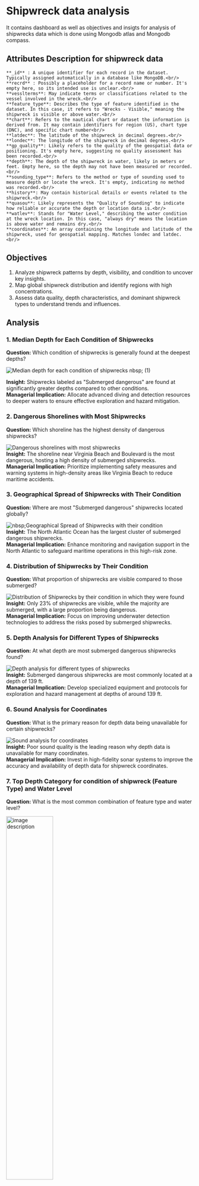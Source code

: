 # Shipwreck data analysis
It contains dashboard  as well as objectives and insigts for analysis of shipwrecks data which is done using Mongodb atlas and Mongodb compass. <br/> 

## Attributes Description for shipwreck data
    **_id** : A unique identifier for each record in the dataset. Typically assigned automatically in a database like MongoDB.<br/>
    **recrd** : Possibly a placeholder for a record name or number. It's empty here, so its intended use is unclear.<br/>
    **vesslterms**: May indicate terms or classifications related to the vessel involved in the wreck.<br/> 
    **feature_type**: Describes the type of feature identified in the dataset. In this case, it refers to "Wrecks - Visible," meaning the shipwreck is visible or above water.<br/>
    **chart**: Refers to the nautical chart or dataset the information is derived from. It may contain identifiers for region (US), chart type (DNC), and specific chart number<br/> 
    **latdec**: The latitude of the shipwreck in decimal degrees.<br/>
    **londec**: The longitude of the shipwreck in decimal degrees.<br/>
    **gp_quality**: Likely refers to the quality of the geospatial data or positioning. It's empty here, suggesting no quality assessment has been recorded.<br/>
    **depth**: The depth of the shipwreck in water, likely in meters or feet. Empty here, so the depth may not have been measured or recorded.<br/>
    **sounding_type**: Refers to the method or type of sounding used to measure depth or locate the wreck. It's empty, indicating no method was recorded.<br/>
    **history**: May contain historical details or events related to the shipwreck.<br/> 
    **quasou**: Likely represents the "Quality of Sounding" to indicate how reliable or accurate the depth or location data is.<br/>
    **watlev**: Stands for "Water Level," describing the water condition at the wreck location. In this case, "always dry" means the location is above water and remains dry.<br/>
    **coordinates**: An array containing the longitude and latitude of the shipwreck, used for geospatial mapping. Matches londec and latdec.<br/>

## Objectives<br/>  
1. Analyze shipwreck patterns by depth, visibility, and condition to uncover key insights.<br/>  
2. Map global shipwreck distribution and identify regions with high concentrations.<br/>  
3. Assess data quality, depth characteristics, and dominant shipwreck types to understand trends and influences.<br/>  

## Analysis <br/>

### 1. Median Depth for Each Condition of Shipwrecks<br/>

**Question:** Which condition of shipwrecks is generally found at the deepest depths?<br/>

![Median depth for each condition of shipwrecks nbsp; (1)](https://github.com/user-attachments/assets/ea570f3a-9fcd-4230-a07d-fd3ce600064d) <br/>

**Insight:** Shipwrecks labeled as "Submerged dangerous" are found at significantly greater depths compared to other conditions.<br/> 
**Managerial Implication:** Allocate advanced diving and detection resources to deeper waters to ensure effective exploration and hazard mitigation.<br/>

### 2. Dangerous Shorelines with Most Shipwrecks<br/>

**Question:** Which shoreline has the highest density of dangerous shipwrecks?<br/>

![Dangerous shorelines with most shipwrecks](https://github.com/user-attachments/assets/083797f3-0002-4871-9295-ab6e6c2ac69d) <br/>
**Insight:** The shoreline near Virginia Beach and Boulevard is the most dangerous, hosting a high density of submerged shipwrecks.<br/>
**Managerial Implication:** Prioritize implementing safety measures and warning systems in high-density areas like Virginia Beach to reduce maritime accidents.<br/>

### 3. Geographical Spread of Shipwrecks with Their Condition<br/>

**Question:** Where are most "Submerged dangerous" shipwrecks located globally?<br/>

![nbsp;Geographical Spread of Shipwrecks with their condition](https://github.com/user-attachments/assets/0f80abdd-de4c-4eeb-b802-7bc425a9f818) <br/>
**Insight:** The North Atlantic Ocean has the largest cluster of submerged dangerous shipwrecks.<br/>
**Managerial Implication:** Enhance monitoring and navigation support in the North Atlantic to safeguard maritime operations in this high-risk zone.<br/>

### 4. Distribution of Shipwrecks by Their Condition<br/>

**Question:** What proportion of shipwrecks are visible compared to those submerged?<br/>

![Distribution of Shipwrecks by their condition in which they were found](https://github.com/user-attachments/assets/271f7808-f2de-44cf-af32-316b002a6735) <br/>
**Insight:** Only 23% of shipwrecks are visible, while the majority are submerged, with a large proportion being dangerous.<br/>
**Managerial Implication:** Focus on improving underwater detection technologies to address the risks posed by submerged shipwrecks.<br/>

### 5. Depth Analysis for Different Types of Shipwrecks<br/>
**Question:** At what depth are most submerged dangerous shipwrecks found?<br/>

![Depth analysis for different types of shipwrecks](https://github.com/user-attachments/assets/c9731f20-ad63-4894-a114-6cb1eaacd552) <br/>
**Insight:** Submerged dangerous shipwrecks are most commonly located at a depth of 139 ft.<br/>
**Managerial Implication:** Develop specialized equipment and protocols for exploration and hazard management at depths of around 139 ft.<br/>

### 6. Sound Analysis for Coordinates<br/>
**Question:** What is the primary reason for depth data being unavailable for certain shipwrecks?<br/> 

![Sound analysis for coordinates](https://github.com/user-attachments/assets/e5e49261-42b4-4b52-9f9d-af4450105602) <br/>
**Insight:** Poor sound quality is the leading reason why depth data is unavailable for many coordinates.<br/>
**Managerial Implication:** Invest in high-fidelity sonar systems to improve the accuracy and availability of depth data for shipwreck coordinates.<br/>

### 7. Top Depth Category for condition of shipwreck (Feature Type) and Water Level<br/>
**Question:** What is the most common combination of feature type and water level?<br/>

<img src="https://github.com/user-attachments/assets/9623d14a-603a-487a-afab-5da6ad07ccb0" width="50%" alt="image description" />

**Insight:** "Wrecks - Submerged, nondangerous" with the status "always under water/submerged" is the most common combination.<br/>
**Managerial Implication:** Allocate resources to monitor and document non-dangerous submerged wrecks, as they may still serve historical or ecological purposes.<br/>


## Dashboard 
[View Dashboard](https://charts.mongodb.com/charts-project-0-vzguajj/public/dashboards/66ea86e8-ed00-4156-a01f-a1beac0f1948)

![Shipwrecks data analysis dashboard](https://github.com/user-attachments/assets/c4a08f84-0610-4327-a26f-4574cfa6c307) <br/>




